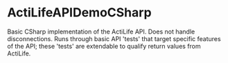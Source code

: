 ActiLifeAPIDemoCSharp
=====================

Basic CSharp implementation of the ActiLife API.  Does not handle disconnections.  Runs through basic API 'tests' that target specific features of the API; these 'tests' are extendable to qualify return values from ActiLife.
